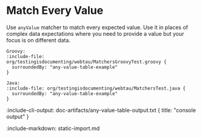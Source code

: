 # Match Every Value

Use `anyValue` matcher to match every expected value. Use it in places of complex data expectations where you need to 
provide a value but your focus is on different data. 

```tabs
Groovy: 
:include-file: org/testingisdocumenting/webtau/MatchersGroovyTest.groovy {
  surroundedBy: "any-value-table-example"
} 

Java: 
:include-file: org/testingisdocumenting/webtau/MatchersTest.java {
  surroundedBy: "any-value-table-example"
} 
```

:include-cli-output: doc-artifacts/any-value-table-output.txt {
  title: "console output"
}

:include-markdown: static-import.md